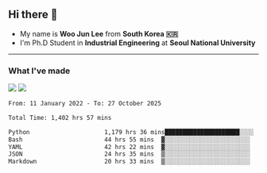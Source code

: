 ## Hi there 👋

- My name is **Woo Jun Lee** from **South Korea 🇰🇷**
- I'm Ph.D Student in **Industrial Engineering** at **Seoul National University**

---

### What I've made

<a href="https://share.streamlit.io/tomtom1103/kuiai_hackathon_2022/main/JL_app.py"><img src="https://img.shields.io/badge/Journey Lee-161B22?style=for-the-badge&logo=streamlit&logoColor=FF4B4B"/></a> <a href="https://jeon-100.github.io/Dangzang/"><img src="https://img.shields.io/badge/당신을 위한 장학금, 당장!-161B22?style=for-the-badge&logo=react&logoColor=#61DAFB"/></a>

<!--START_SECTION:waka-->

```txt
From: 11 January 2022 - To: 27 October 2025

Total Time: 1,402 hrs 57 mins

Python                     1,179 hrs 36 mins█████████████████████░░░░   83.42 %
Bash                       44 hrs 55 mins  ▓░░░░░░░░░░░░░░░░░░░░░░░░   03.18 %
YAML                       42 hrs 22 mins  ▓░░░░░░░░░░░░░░░░░░░░░░░░   03.00 %
JSON                       24 hrs 35 mins  ▒░░░░░░░░░░░░░░░░░░░░░░░░   01.74 %
Markdown                   20 hrs 33 mins  ▒░░░░░░░░░░░░░░░░░░░░░░░░   01.45 %
```

<!--END_SECTION:waka-->
